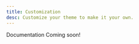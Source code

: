 ```yaml
---
title: Customization
desc: Customize your theme to make it your own.
---
```


Documentation Coming soon!
